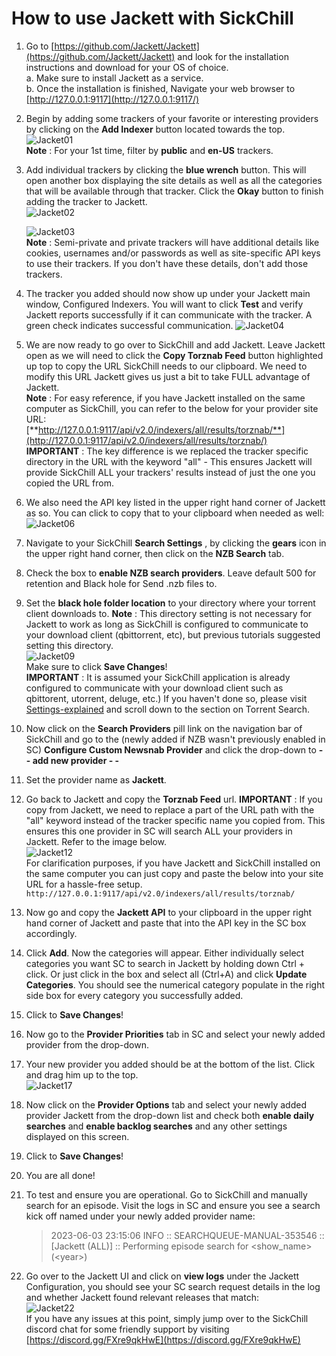 # **How to use Jackett with SickChill**

1. Go to [https://github.com/Jackett/Jackett](https://github.com/Jackett/Jackett) and look for the installation instructions and download for your OS of choice.  
   a. Make sure to install Jackett as a service.  
   b. Once the installation is finished, Navigate your web browser to [http://127.0.0.1:9117](http://127.0.0.1:9117/)  
2. Begin by adding some trackers of your favorite or interesting providers by clicking on the **Add Indexer** button located towards the top.  
   ![Jacket01](https://github.com/SickChill/SickChill.WikiTemp/assets/10173496/2684b5d7-de6e-4572-af51-27fb22f433df)  
   **Note** : For your 1st time, filter by **public** and **en-US** trackers.  
3. Add individual trackers by clicking the **blue wrench** button. This will open another box displaying the site details as well as all the categories that will be available through that tracker. Click the **Okay** button to finish adding the tracker to Jackett.  
   ![Jacket02](https://github.com/SickChill/SickChill.WikiTemp/assets/10173496/1238bd7f-619e-456a-a975-7daefb21a3eb)  
  
   ![Jacket03](https://github.com/SickChill/SickChill.WikiTemp/assets/10173496/448184a9-d51d-4204-932a-1fef12cbb399)    
   **Note** : Semi-private and private trackers will have additional details like cookies, usernames and/or passwords as well as site-specific API keys to use their trackers. If you don't have these details, don't add those trackers.  
4. The tracker you added should now show up under your Jackett main window, Configured Indexers. You will want to click **Test** and verify Jackett reports successfully if it can communicate with the tracker. A green check indicates successful communication.
   ![Jacket04](https://github.com/SickChill/SickChill.WikiTemp/assets/10173496/8b20fca2-f0ce-432b-9aea-1def19d79fbf)  
5. We are now ready to go over to SickChill and add Jackett. Leave Jackett open as we will need to click the **Copy Torznab Feed** button highlighted up top to copy the URL SickChill needs to our clipboard. We need to modify this URL Jackett gives us just a bit to take FULL advantage of Jackett.  
   **Note** : For easy reference, if you have Jackett installed on the same computer as SickChill, you can refer to the below for your provider site URL:  
   [**http://127.0.0.1:9117/api/v2.0/indexers/all/results/torznab/**](http://127.0.0.1:9117/api/v2.0/indexers/all/results/torznab/)  
   **IMPORTANT** : The key difference is we replaced the tracker specific directory in the URL with the keyword "all" - This ensures Jackett will provide SickChill ALL your trackers' results instead of just the one you copied the URL from.  
6. We also need the API key listed in the upper right hand corner of Jackett as so. You can click to copy that to your clipboard when needed as well:  
   ![Jacket06](https://github.com/SickChill/SickChill.WikiTemp/assets/10173496/564d2d13-eeac-4bd9-92c1-ed22a59035c8)  
7. Navigate to your SickChill **Search Settings** , by clicking the **gears** icon in the upper right hand corner, then click on the **NZB Search** tab.
8. Check the box to **enable NZB search providers**. Leave default 500 for retention and Black hole for Send .nzb files to.
9. Set the **black hole folder location** to your directory where your torrent client downloads to. **Note** : This directory setting is not necessary for Jackett to work as long as SickChill is configured to communicate to your download client (qbittorrent, etc), but previous tutorials suggested setting this directory.  
   ![Jacket09](https://github.com/SickChill/SickChill.WikiTemp/assets/10173496/08f7245d-d027-4aed-a938-6abc438a24ba)    
   Make sure to click **Save Changes**!  
   **IMPORTANT** : It is assumed your SickChill application is already configured to communicate with your download client such as qbittorent, utorrent, deluge, etc.) If you haven't done so, please visit [Settings-explained](https://github.com/SickChill/sickchill/wiki/Settings-explained) and scroll down to the section on Torrent Search.  
10. Now click on the **Search Providers** pill link on the navigation bar of SickChill and go to the (newly added if NZB wasn't previously enabled in SC) **Configure Custom Newsnab Provider** and click the drop-down to **- - add new provider - -**
11. Set the provider name as **Jackett**.
12. Go back to Jackett and copy the **Torznab Feed** url. **IMPORTANT** : If you copy from Jackett, we need to replace a part of the URL path with the "all" keyword instead of the tracker specific name you copied from. This ensures this one provider in SC will search ALL your providers in Jackett. Refer to the image below.  
    ![Jacket12](https://github.com/SickChill/SickChill.WikiTemp/assets/10173496/150713e2-91e0-40d9-9d74-0438a34366b0)  
    For clarification purposes, if you have Jackett and SickChill installed on the same computer you can just copy and paste the below into your site URL for a hassle-free setup.  
    ```http://127.0.0.1:9117/api/v2.0/indexers/all/results/torznab/```    
13. Now go and copy the **Jackett API** to your clipboard in the upper right hand corner of Jackett and paste that into the API key in the SC box accordingly.
14. Click **Add**. Now the categories will appear. Either individually select categories you want SC to search in Jackett by holding down Ctrl + click. Or just click in the box and select all (Ctrl+A) and click **Update Categories**. You should see the numerical category populate in the right side box for every category you successfully added.
15. Click to **Save Changes**!
16. Now go to the **Provider Priorities** tab in SC and select your newly added provider from the drop-down.
17. Your new provider you added should be at the bottom of the list. Click and drag him up to the top.  
    ![Jacket17](https://github.com/SickChill/SickChill.WikiTemp/assets/10173496/abc42e77-6d20-4f16-b87a-0a1978228be0)  
18. Now click on the **Provider Options** tab and select your newly added provider Jackett from the drop-down list and check both **enable daily searches** and **enable backlog searches** and any other settings displayed on this screen.
19. Click to **Save Changes**!
20. You are all done!
21. To test and ensure you are operational. Go to SickChill and manually search for an episode. Visit the logs in SC and ensure you see a search kick off named under your newly added provider name:  
    > 2023-06-03 23:15:06 INFO :: SEARCHQUEUE-MANUAL-353546 :: [Jackett (ALL)] :: Performing episode search for \<show\_name\> (\<year\>)  
22. Go over to the Jackett UI and click on **view logs** under the Jackett Configuration, you should see your SC search request details in the log and whether Jackett found relevant releases that match:  
    ![Jacket22](https://github.com/SickChill/SickChill.WikiTemp/assets/10173496/ff36c6d0-1686-47f2-aae6-b9a6a24238b7)  
    If you have any issues at this point, simply jump over to the SickChill discord chat for some friendly support by visiting [https://discord.gg/FXre9qkHwE](https://discord.gg/FXre9qkHwE)
